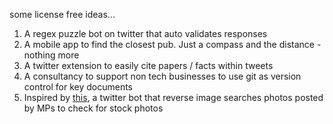 some license free ideas...

1. A regex puzzle bot on twitter that auto validates responses
2. A mobile app to find the closest pub. Just a compass and the distance - nothing more
3. A twitter extension to easily cite papers / facts within tweets
4. A consultancy to support non tech businesses to use git as version control for key documents
5. Inspired by [this](https://twitter.com/tompeck/status/886887951623442432?lang=en), a twitter bot that reverse image searches photos posted by MPs to check for stock photos
